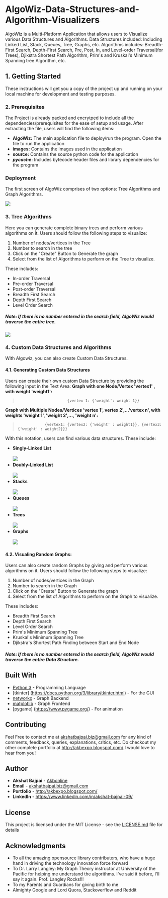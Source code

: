 # AlgoWiz-Data-Structures-and-Algorithm-Visualizers
AlgoWiz is a Multi-Platform Application that allows users to Visualize various Data Structures and Algorithms. Data Structures included: Including Linked List, Stack, Queues, Tree, Graphs, etc. Algorithms includes: Breadth-First Search, Depth-First Search, Pre, Post, In, and Level-order Traversal(for Trees), Djikstra Shortest Path Algorithm, Prim's and Kruskal's Minimum Spanning tree Algorithm, etc.


## 1. Getting Started

These instructions will get you a copy of the project up and running on your local machine for development and testing purposes.

### 2. Prerequisites

The Project is already packed and encrytped to include all the dependencies/prerequisites for the ease of setup and usage. After extracting the file, users will find the following items:<br>
* **AlgoWiz:** The main application file to deploy/run the program. Open the file to run the application<br>
* **images:** Contains the images used in the application<br>
* **source:** Contains the source python code for the application<br>
* **_pycache_:** Includes bytecode header files and library dependencies for the program<br>

### Deployment
The first screen of AlgoWiz comprises of two options: Tree Algorithms and Graph Algorithms. 

![](https://github.com/Akbonline/AlgoWiz-Data-Structures-and-Algorithm-Visualizers/blob/master/images/first.jpg)

### 3. Tree Algorithms
Here you can generate complete binary trees and perform various algorithms on it. Users should follow the following steps to visualize: 
1. Number of nodes/vertices in the Tree
2. Number to search in the tree
3. Click on the "Create" Button to Generate the graph
4. Select from the list of Algorithms to perform on the Tree to visualize. <br>

These includes:
  - In-order Traversal
  - Pre-order Traversal
  - Post-order Traversal
  - Breadth First Search
  - Depth First Search
  - Level Order Search

##### Note: If there is no number entered in the search field, AlgoWiz would traverse the entire tree.
![](https://github.com/Akbonline/AlgoWiz-Data-Structures-and-Algorithm-Visualizers/blob/master/images/second.jpg)
### 4. Custom Data Structures and Algorithms
With Algowiz, you can also create Custom Data Structures. 
#### 4.1. Generating Custom Data Structures
Users can create their own custom Data Structure by providing the following input in the Text Area:
 **Graph with one Node/Vertex 'vertex1' , with weight 'weight1':** <br>
>                           {vertex 1: {'weight': weight 1}}

 **Graph with Multiple Nodes/Vertices 'vertex 1', vertex 2',...'vertex n', with weights 'weight 1', 'weight 2',..., 'weight n':** <br>
>                 {vertex1: {vertex2: {'weight' : weight1}}, {vertex3: {'weight' : weight2}}}

With this notation, users can find various data structures. These include:

* **Singly-Linked List** <br> <br>
![](https://github.com/Akbonline/AlgoWiz-Data-Structures-and-Algorithm-Visualizers/blob/master/images/singlylinkedlist.JPG)
* **Doubly-Linked List** <br> <br>
![](https://github.com/Akbonline/AlgoWiz-Data-Structures-and-Algorithm-Visualizers/blob/master/images/doublylinkedlist.jpg)
* **Stacks** <br> <br>
![](https://github.com/Akbonline/AlgoWiz-Data-Structures-and-Algorithm-Visualizers/blob/master/images/Stack.JPG)
* **Queues** <br> <br>
![](https://github.com/Akbonline/AlgoWiz-Data-Structures-and-Algorithm-Visualizers/blob/master/images/Queue.JPG)
* **Trees** <br> <br>
![](https://github.com/Akbonline/AlgoWiz-Data-Structures-and-Algorithm-Visualizers/blob/master/images/Tree.JPG)
* **Graphs** <br> <br>
![](https://github.com/Akbonline/AlgoWiz-Data-Structures-and-Algorithm-Visualizers/blob/master/images/Graph.JPG)

#### 4.2. Visualing Random Graphs: <br>
Users can also create random Graphs by giving and perform various algorithms on it. Users should follow the following steps to visualize: 
1. Number of nodes/vertices in the Graph
2. Number to search in the Graph
3. Click on the "Create" Button to Generate the graph
4. Select from the list of Algorithms to perform on the Graph to visualize. <br>

These includes:
  - Breadth First Search
  - Depth First Search
  - Level Order Search
  - Prim's Minimum Spanning Tree
  - Kruskal's Minimum Spanning Tree
  - Djikstra's Shortest Path Finding between Start and End Node
  
##### Note: If there is no number entered in the search field, AlgoWiz would traverse the entire Data Structure.

## Built With

* [Python 3](https://www.python.org/downloads/) - Programming Language
* [tkinter] (https://docs.python.org/3/library/tkinter.html) - For the GUI
* [networkx](https://networkx.github.io/documentation/stable/install.html) - Graph Backend
* [matplotlib](https://rometools.github.io/rome/) - Graph Frontend
* [pygame] (https://www.pygame.org/) - For animation

## Contributing

Feel Free to contact me at akshatbajpai.biz@gmail.com for any kind of comments, feedback, queries, explanations, critics, etc. Do checkout my other complete portfolio at http://akbexpo.blogspot.com/ I would love to hear from you!

## Author

* **Akshat Bajpai** - [Akbonline](https://github.com/Akbonline)
* **Email** - akshatbajpai.biz@gmail.com
* **Portfolio** - http://akbexpo.blogspot.com/
* **LinkedIn** - https://www.linkedin.com/in/akshat-bajpai-09/

## License

This project is licensed under the MIT License - see the [LICENSE.md](LICENSE.md) file for details

## Acknowledgments

* To all the amazing opensource library contributers, who have a huge hand in driving the technology innovation force forward
* To Dr. Larry Langley: My Graph Theory instructor at University of the Pacific for helping me understand the algorithms. I've said it before, I'll say it again. Prof. Langley Rocks!!!
* To my Parents and Guardians for giving birth to me
* Almighty Google and Lord Quora, Stackoverflow and Reddit


